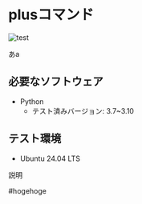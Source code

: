 # plusコマンド
![test](https://github.com/yuuya1086/robosys2024/actions/workflows/test.yml/badge.svg)

あa

## 必要なソフトウェア
- Python
  - テスト済みバージョン: 3.7~3.10

## テスト環境
- Ubuntu 24.04 LTS

説明


#hogehoge
